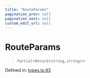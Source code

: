 ```yaml
---
title: "RouteParams"
pagination_prev: null
pagination_next: null
custom_edit_url: null
---
```


# RouteParams

> `Partial`<`Record`<`string`, `string`\>\>

Defined in:  [types.ts:43](https://github.com/bevm0/trpc-svelte-toolbox/blob/916a475/packages/trpc-sveltekit/src/types.ts#L43)
